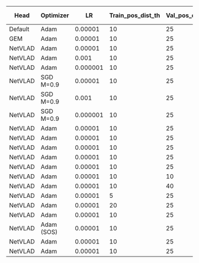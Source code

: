 | Head    | Optimizer | LR       | Train_pos_dist_th | Val_pos_dist_th | Augmentation | Attention | img_size | R@5_val | R@5_test (Pitts30k)| R@5_test (St.Lucia) | Run     |
| ------- | --------- | -------- | ----------------- | --------------- | ------------ | --------- | -------- | ------- | ------------------ | ------------------- | ------- |
| Default | Adam      | 0.00001  | 10                | 25              | /            | /         | /        | 81.7    | 81.5               | 48.0                | done    |
| GEM     | Adam      | 0.00001  | 10                | 25              | /            | /         | /        | 89.9    | 89.1               | 68.3                | done    |
| NetVLAD | Adam      | 0.00001  | 10                | 25              | /            | /         | /        | 96.0    | 93.2               | 71.3                | done    |
| NetVLAD | Adam      | 0.001    | 10                | 25              | /            | /         | /        | 93.1    | 89.6               | 57.7                | done    |
| NetVLAD | Adam      | 0.000001 | 10                | 25              | /            | /         | /        | 95.8    | 93.0               | 70.4                | done    |
| NetVLAD | SGD M=0.9 | 0.00001  | 10                | 25              | /            | /         | /        | 90.2    | 89.8               | 70.7                | done    |
| NetVLAD | SGD M=0.9 | 0.001    | 10                | 25              | /            | /         | /        | 96.1    | 93.1               | 71.4                | done    |
| NetVLAD | SGD M=0.9 | 0.000001 | 10                | 25              | /            | /         | /        | 80.2    | 79.4               | 65.3                | done    |
| NetVLAD | Adam      | 0.00001  | 10                | 25              | CS-HF        | /         | /        | 95.3    | 92.4               | 77.5                | done    |
| NetVLAD | Adam      | 0.00001  | 10                | 25              | H-RP         | /         | /        | 96.1    | 92.8               | 72.2                | done    |
| NetVLAD | Adam      | 0.00001  | 10                | 25              | B-GS-R       | /         | /        | 93.8    | 91.5               | 64.4                | done    |
| NetVLAD | Adam      | 0.00001  | 10                | 25              | GS           | /         | /        | 95.5    | 92.7               | 71.0                | done    |
| NetVLAD | Adam      | 0.00001  | 10                | 25              | BCSH         | /         | /        | 95.7    | 92.5               | 82.1                | done    |
| NetVLAD | Adam      | 0.00001  | 10                | 10              | /            | /         | /        | /       | 88.3               | \                   | done    |
| NetVLAD | Adam      | 0.00001  | 10                | 40              | /            | /         | /        | /       | 94.7               | \                   | done    |
| NetVLAD | Adam      | 0.00001  | 5                 | 25              | /            | /         | /        | 96.4    | 92.9               | 70.8                | done    |
| NetVLAD | Adam      | 0.00001  | 20                | 25              | /            | /         | /        | 96.2    | 92.8               |                     72.3      |         | done   |
| NetVLAD | Adam      | 0.00001  | 10                | 25              | /            | CBAM      | /        | 95.7    | 93.3               | 70.8                | done    |
| NetVLAD | Adam (SOS)| 0.00001  | 10                | 25              | /            | /         | /        | 93.3    | 91.8               | 71.0                | done    |
| NetVLAD | Adam      | 0.00001  | 10                | 25              | /            | /         | 300x200  | 95.2    | 92.6               | 81.5                | done    |
| NetVLAD | Adam      | 0.00001  | 10                | 25              | /            | /         | 800x600  | 95.9    | 92.8               | 66.5                | done    |

